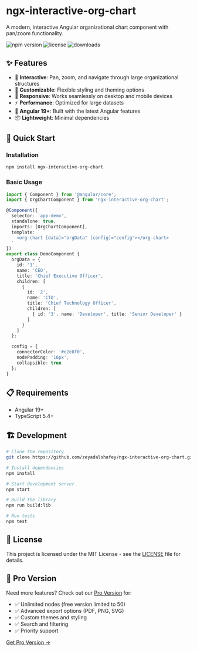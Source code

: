 # ngx-interactive-org-chart

A modern, interactive Angular organizational chart component with pan/zoom functionality.

![npm version](https://img.shields.io/npm/v/ngx-interactive-org-chart)
![license](https://img.shields.io/npm/l/ngx-interactive-org-chart)
![downloads](https://img.shields.io/npm/dm/ngx-interactive-org-chart)

## ✨ Features

- 🎯 **Interactive**: Pan, zoom, and navigate through large organizational structures
- 🎨 **Customizable**: Flexible styling and theming options
- 📱 **Responsive**: Works seamlessly on desktop and mobile devices
- ⚡ **Performance**: Optimized for large datasets
- 🔧 **Angular 19+**: Built with the latest Angular features
- 📦 **Lightweight**: Minimal dependencies

## 🚀 Quick Start

### Installation

```bash
npm install ngx-interactive-org-chart
```

### Basic Usage

```typescript
import { Component } from '@angular/core';
import { OrgChartComponent } from 'ngx-interactive-org-chart';

@Component({
  selector: 'app-demo',
  standalone: true,
  imports: [OrgChartComponent],
  template: `
    <org-chart [data]="orgData" [config]="config"></org-chart>
  `
})
export class DemoComponent {
  orgData = {
    id: '1', 
    name: 'CEO', 
    title: 'Chief Executive Officer',
    children: [
      {
        id: '2', 
        name: 'CTO', 
        title: 'Chief Technology Officer',
        children: [
          { id: '3', name: 'Developer', title: 'Senior Developer' }
        ]
      }
    ]
  };

  config = {
    connectorColor: '#e2e8f0',
    nodePadding: '16px',
    collapsible: true
  };
}
```

## 📋 Requirements

- Angular 19+
- TypeScript 5.4+

## 🏗️ Development

```bash
# Clone the repository
git clone https://github.com/zeyadalshafey/ngx-interactive-org-chart.git

# Install dependencies
npm install

# Start development server
npm start

# Build the library
npm run build:lib

# Run tests
npm test
```

## 📄 License

This project is licensed under the MIT License - see the [LICENSE](LICENSE) file for details.

## 🚀 Pro Version

Need more features? Check out our [Pro Version](https://your-website.com/pro) for:

- ✅ Unlimited nodes (free version limited to 50)
- ✅ Advanced export options (PDF, PNG, SVG)
- ✅ Custom themes and styling
- ✅ Search and filtering
- ✅ Priority support

[Get Pro Version →](https://your-website.com/pro)